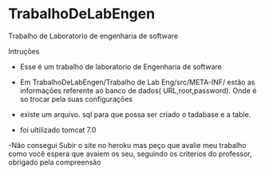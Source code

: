 # TrabalhoDeLabEngen
Trabalho de Laboratorio de engenharia de software

Intruções
- Esse é um trabalho de laboratorio de Engenharia de software

- Em TrabalhoDeLabEngen/Trabalho de Lab Eng/src/META-INF/ estão as informações referente ao banco de dados( URL,root,password). Onde é so trocar pela suas configurações
- existe um arquivo. sql para que possa ser criado o tadabase e a table.
- foi ultilizado tomcat 7.0

-Não consegui Subir o site no heroku mas peço que avalie meu trabalho como você espera que avaiem os seu, seguindo os criterios do professor, obrigado pela compreensão
